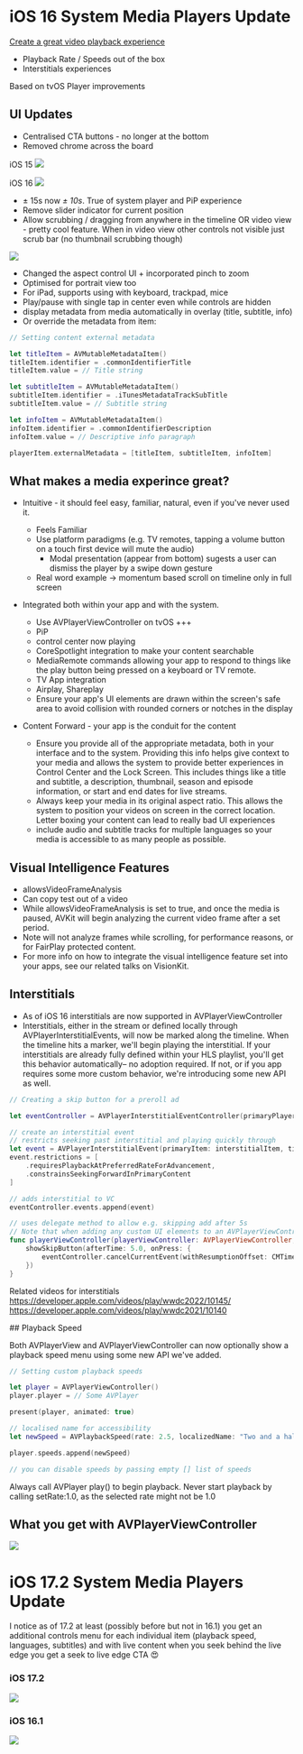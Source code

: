 #  iOS 16 System Media Players Update

[Create a great video playback experience](https://developer.apple.com/videos/play/wwdc2022/10147/)

- Playback Rate / Speeds out of the box
- Interstitials experiences

Based on tvOS Player improvements

## UI Updates 

- Centralised CTA buttons - no longer at the bottom
- Removed chrome across the board 

iOS 15
<img src="../Local Media/DocumentationMedia/iOS15_Chrome.PNG"/> 

iOS 16
<img src="../Local Media/DocumentationMedia/iOS16_NoChrome.png"/>

- ± 15s now *± 10s*. True of system player and PiP experience
- Remove slider indicator for current position
- Allow scrubbing / dragging from anywhere in the timeline OR video view - pretty cool feature. 
    When in video view other controls not visible just scrub bar
    (no thumbnail scrubbing though)

<img src="../Local Media/DocumentationMedia/iOS16_TimelineScrub.gif"/>

- Changed the aspect control UI + incorporated pinch to zoom
- Optimised for portrait view too
- For iPad, supports using with keyboard, trackpad, mice
- Play/pause with single tap in center even while controls are hidden
- display metadata from media automatically in overlay (title, subtitle, info)
- Or override the metadata from item:

```swift
// Setting content external metadata

let titleItem = AVMutableMetadataItem()
titleItem.identifier = .commonIdentifierTitle
titleItem.value = // Title string

let subtitleItem = AVMutableMetadataItem()
subtitleItem.identifier = .iTunesMetadataTrackSubTitle
subtitleItem.value = // Subtitle string

let infoItem = AVMutableMetadataItem()
infoItem.identifier = .commonIdentifierDescription
infoItem.value = // Descriptive info paragraph

playerItem.externalMetadata = [titleItem, subtitleItem, infoItem]
```
## What makes a media experince great?

- Intuitive - it should feel easy, familiar, natural, even if you've never used it. 
    - Feels Familiar
    - Use platform paradigms (e.g. TV remotes, tapping a volume button on a touch first device will mute the audio)
        - Modal presentation (appear from bottom) sugests a user can dismiss the player by a swipe down gesture
     - Real word example -> momentum based scroll on timeline only in full screen

- Integrated both within your app and with the system.
    - Use AVPlayerViewController on tvOS +++ 
    - PiP
    - control center now playing
    - CoreSpotlight integration to make your content searchable
    - MediaRemote commands allowing your app to respond to things like the play button being pressed on a keyboard or TV remote. 
    - TV App integration
    - Airplay, Shareplay
    - Ensure your app's UI elements are drawn within the screen's safe area to avoid collision with rounded corners or notches in the display

- Content Forward - your app is the conduit for the content
    - Ensure you provide all of the appropriate metadata, both in your interface and to the system. Providing this info helps give context to your media and allows the system to provide better experiences in Control Center and the Lock Screen. This includes things like a title and subtitle, a description, thumbnail, season and episode information, or start and end dates for live streams.
    - Always keep your media in its original aspect ratio. This allows the system to position your videos on screen in the correct location. Letter boxing your content can lead to really bad UI experiences 
    - include audio and subtitle tracks for multiple languages so your media is accessible to as many people as possible.

## Visual Intelligence Features

- allowsVideoFrameAnalysis 
- Can copy test out of a video
-  While allowsVideoFrameAnalysis is set to true, and once the media is paused, AVKit will begin analyzing the current video frame after a set period. 
- Note will not analyze frames while scrolling, for performance reasons, or for FairPlay protected content. 
- For more info on how to integrate the visual intelligence feature set into your apps, see our related talks on VisionKit.

## Interstitials 

- As of iOS 16 interstitials are now supported in AVPlayerViewController
-  Interstitials, either in the stream or defined locally through AVPlayerInterstitialEvents, will now be marked along the timeline. When the timeline hits a marker, we'll begin playing the interstitial. If your interstitials are already fully defined within your HLS playlist, you'll get this behavior automatically– no adoption required. If not, or if you app requires some more custom behavior, we're introducing some new API as well. 


```swift
// Creating a skip button for a preroll ad

let eventController = AVPlayerInterstitialEventController(primaryPlayer: mediaPlayer)

// create an interstitial event 
// restricts seeking past interstitial and playing quickly through
let event = AVPlayerInterstitialEvent(primaryItem: interstitialItem, time: .zero)
event.restrictions = [
	.requiresPlaybackAtPreferredRateForAdvancement,
	.constrainsSeekingForwardInPrimaryContent
]

// adds interstitial to VC
eventController.events.append(event)

// uses delegate method to allow e.g. skipping add after 5s
// Note that when adding any custom UI elements to an AVPlayerViewController, such as this ad skip button, always make sure to add to them as subviews of the contentOverlayView.
func playerViewController(playerViewController: AVPlayerViewController, willPresent interstitial: AVInterstitialTimeRange) {
	showSkipButton(afterTime: 5.0, onPress: {
		eventController.cancelCurrentEvent(withResumptionOffset: CMTime.zero)
	})
}
```

Related videos for interstitials
https://developer.apple.com/videos/play/wwdc2022/10145/
https://developer.apple.com/videos/play/wwdc2021/10140

## Playback Speed

Both AVPlayerView and AVPlayerViewController can now optionally show a playback speed menu using some new API we've added.

```swift
// Setting custom playback speeds

let player = AVPlayerViewController()
player.player = // Some AVPlayer

present(player, animated: true)

// localised name for accessibility
let newSpeed = AVPlaybackSpeed(rate: 2.5, localizedName: "Two and a half times speed”)

player.speeds.append(newSpeed)

// you can disable speeds by passing empty [] list of speeds

```

Always call AVPlayer play() to begin playback. Never start playback by calling setRate:1.0, as the selected rate might not be 1.0

## What you get with AVPlayerViewController

<img src="../Local Media/DocumentationMedia/WhatYouGetWithAVKitStandardMediaPlayer.png"/> 

# iOS 17.2 System Media Players Update

I notice as of 17.2 at least (possibly before but not in 16.1) you get an additional controls menu for each individual item (playback speed, languages, subtitles) and with live content when you seek behind the live edge you get a seek to live edge CTA  😍

### iOS 17.2
<img src="../Local Media/DocumentationMedia/iOS17.2_NewAdditionalControls.png"/> 

### iOS 16.1
<img src="../Local Media/DocumentationMedia/iOS16.1_OldAdditionalControlsMenu.png"/> 
